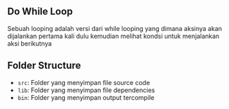 ## Do While Loop

Sebuah looping adalah versi dari while looping yang dimana aksinya akan dijalankan pertama kali dulu kemudian melihat kondsi untuk menjalankan aksi berikutnya

## Folder Structure

- `src`: Folder yang menyimpan file source code
- `lib`: Folder yang menyimpan file dependencies
- `bin`: Folder yang menyimpan output tercompile